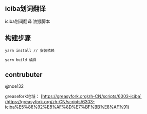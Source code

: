 iciba划词翻译
-------------
iciba划词翻译 油猴脚本

## 构建步骤
```
yarn install // 安装依赖
```

```
yarn build 编译
```

## contrubuter
@noe132


greasefork地址： [https://greasyfork.org/zh-CN/scripts/6303-iciba](https://greasyfork.org/zh-CN/scripts/6303-iciba%E5%88%92%E8%AF%8D%E7%BF%BB%E8%AF%91)

